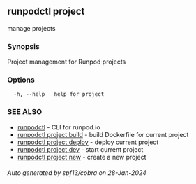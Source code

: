 ## runpodctl project

manage projects

### Synopsis

Project management for Runpod projects

### Options

```
  -h, --help   help for project
```

### SEE ALSO

* [runpodctl](runpodctl.md)	 - CLI for runpod.io
* [runpodctl project build](runpodctl_project_build.md)	 - build Dockerfile for current project
* [runpodctl project deploy](runpodctl_project_deploy.md)	 - deploy current project
* [runpodctl project dev](runpodctl_project_dev.md)	 - start current project
* [runpodctl project new](runpodctl_project_new.md)	 - create a new project

###### Auto generated by spf13/cobra on 28-Jan-2024

